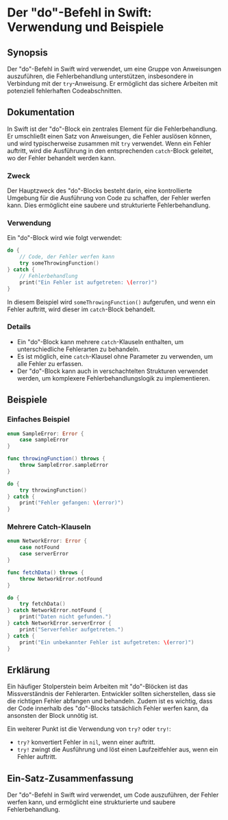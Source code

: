 <!--
Meta Description: # Der "do"-Befehl in Swift: Verwendung und Beispiele ## Synopsis Der "do"-Befehl in Swift wird verwendet, um eine Gruppe von Anweisungen auszuführen, ...
Meta Keywords: fehler, der, ein, catch, try
-->

# Der "do"-Befehl in Swift: Verwendung und Beispiele

## Synopsis
Der "do"-Befehl in Swift wird verwendet, um eine Gruppe von Anweisungen auszuführen, die Fehlerbehandlung unterstützen, insbesondere in Verbindung mit der `try`-Anweisung. Er ermöglicht das sichere Arbeiten mit potenziell fehlerhaften Codeabschnitten.

## Dokumentation
In Swift ist der "do"-Block ein zentrales Element für die Fehlerbehandlung. Er umschließt einen Satz von Anweisungen, die Fehler auslösen können, und wird typischerweise zusammen mit `try` verwendet. Wenn ein Fehler auftritt, wird die Ausführung in den entsprechenden `catch`-Block geleitet, wo der Fehler behandelt werden kann.

### Zweck
Der Hauptzweck des "do"-Blocks besteht darin, eine kontrollierte Umgebung für die Ausführung von Code zu schaffen, der Fehler werfen kann. Dies ermöglicht eine saubere und strukturierte Fehlerbehandlung.

### Verwendung
Ein "do"-Block wird wie folgt verwendet:

```swift
do {
    // Code, der Fehler werfen kann
    try someThrowingFunction()
} catch {
    // Fehlerbehandlung
    print("Ein Fehler ist aufgetreten: \(error)")
}
```

In diesem Beispiel wird `someThrowingFunction()` aufgerufen, und wenn ein Fehler auftritt, wird dieser im `catch`-Block behandelt.

### Details
- Ein "do"-Block kann mehrere `catch`-Klauseln enthalten, um unterschiedliche Fehlerarten zu behandeln.
- Es ist möglich, eine `catch`-Klausel ohne Parameter zu verwenden, um alle Fehler zu erfassen.
- Der "do"-Block kann auch in verschachtelten Strukturen verwendet werden, um komplexere Fehlerbehandlungslogik zu implementieren.

## Beispiele
### Einfaches Beispiel

```swift
enum SampleError: Error {
    case sampleError
}

func throwingFunction() throws {
    throw SampleError.sampleError
}

do {
    try throwingFunction()
} catch {
    print("Fehler gefangen: \(error)")
}
```

### Mehrere Catch-Klauseln

```swift
enum NetworkError: Error {
    case notFound
    case serverError
}

func fetchData() throws {
    throw NetworkError.notFound
}

do {
    try fetchData()
} catch NetworkError.notFound {
    print("Daten nicht gefunden.")
} catch NetworkError.serverError {
    print("Serverfehler aufgetreten.")
} catch {
    print("Ein unbekannter Fehler ist aufgetreten: \(error)")
}
```

## Erklärung
Ein häufiger Stolperstein beim Arbeiten mit "do"-Blöcken ist das Missverständnis der Fehlerarten. Entwickler sollten sicherstellen, dass sie die richtigen Fehler abfangen und behandeln. Zudem ist es wichtig, dass der Code innerhalb des "do"-Blocks tatsächlich Fehler werfen kann, da ansonsten der Block unnötig ist.

Ein weiterer Punkt ist die Verwendung von `try?` oder `try!`:
- `try?` konvertiert Fehler in `nil`, wenn einer auftritt.
- `try!` zwingt die Ausführung und löst einen Laufzeitfehler aus, wenn ein Fehler auftritt.

## Ein-Satz-Zusammenfassung
Der "do"-Befehl in Swift wird verwendet, um Code auszuführen, der Fehler werfen kann, und ermöglicht eine strukturierte und saubere Fehlerbehandlung.